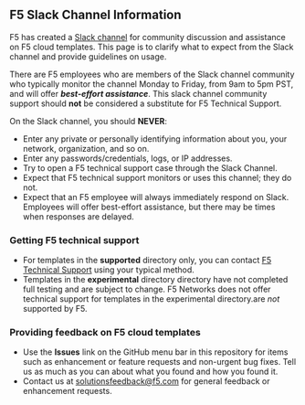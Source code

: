 ## F5 Slack Channel Information

F5 has created a [Slack channel](https://f5cloudsolutions.herokuapp.com) for community discussion and assistance on F5 cloud templates.  This page is to clarify what to expect from the Slack channel and provide guidelines on usage.

There are F5 employees who are members of the Slack channel community who typically monitor the channel Monday to Friday, from 9am to 5pm PST, and will offer ***best-effort assistance***.  This slack channel community support should **not** be considered a substitute for F5 Technical Support. 
 
On the Slack channel, you should **NEVER**:
   - Enter any private or personally identifying information about you, your network, organization, and so on.
   - Enter any passwords/credentials, logs, or IP addresses.
   - Try to open a F5 technical support case through the Slack Channel.
   - Expect that F5 technical support monitors or uses this channel; they do not.
   - Expect that an F5 employee will always immediately respond on Slack. Employees will offer best-effort assistance, but there may be times when responses are delayed.

### Getting F5 technical support
  - For templates in the **supported** directory only, you can contact [F5 Technical Support](https://support.f5.com/csp/article/K25327565) using your typical method.  
  - Templates in the **experimental** directory directory have not completed full testing and are subject to change.  F5 Networks does not offer technical support for templates in the experimental directory.are *not* supported by F5.
  
### Providing feedback on F5 cloud templates
  - Use the **Issues** link on the GitHub menu bar in this repository for items such as enhancement or feature requests and non-urgent bug fixes. Tell us as much as you can about what you found and how you found it.
  - Contact us at [solutionsfeedback@f5.com](mailto:solutionsfeedback@f5.com?subject=GitHub%20Feedback) for general feedback or enhancement requests. 

 
